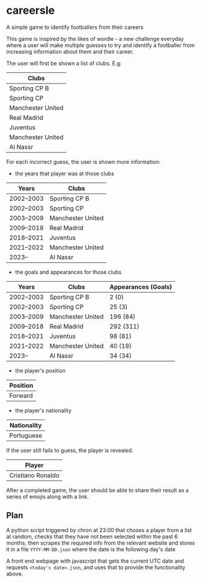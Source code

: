 # careersle
A simple game to identify footballers from their careers

This game is inspired by the likes of wordle - a new challenge everyday where a user will make multiple guesses to try and identify a footballer from increasing information about them and their career.

The user will first be shown a list of clubs. E.g:

| Clubs |
|-------|
| Sporting CP B	|
|	Sporting CP	|
|	Manchester United	|
|	Real Madrid	|
|	Juventus	|
|	Manchester United	|
|	Al Nassr	|

For each incorrect guess, the user is shown more information:

- the years that player was at those clubs

| Years | Clubs |
|-------|-------|
| 2002–2003	| Sporting CP B |
| 2002–2003 |	Sporting CP |
| 2003–2009 |	Manchester United |
| 2009–2018	| Real Madrid |
| 2018–2021 |	Juventus |
| 2021–2022 |	Manchester United |
| 2023– |	Al Nassr |
  
- the goals and appearances for those clubs

| Years | Clubs | Appearances (Goals) |
|-------|-------|-------------|
| 2002–2003 | Sporting CP B |2 (0) |
| 2002–2003 | Sporting CP | 25 (3) |
| 2003–2009 | Manchester United | 196 (84) |
| 2009–2018 | Real Madrid | 292 (311) |
| 2018–2021 | Juventus | 98 (81) |
| 2021–2022 | Manchester United | 40 (19) |
| 2023– | Al Nassr | 34 (34) |
  
- the player's position

| Position |
|--|
| Forward |

- the player's nationality

| Nationality |
| -- |
| Portuguese |

If the user still fails to guess, the player is revealed.

| Player |
| -- |
| Cristiano Ronaldo |

After a completed game, the user should be able to share their result as a series of emojis along with a link.

## Plan

A python script triggered by chron at 23:00  that choses a player from a list at random, checks that they have not been selected within the past 6 months, then scrapes the required info from the relevant website and stores it in a file `YYYY-MM-DD.json` where the date is the following day's date

A front end webpage with javascript that gets the current UTC date and requests `<today's date>.json`, and uses that to provide the functionality above.
